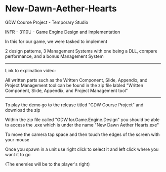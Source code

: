 # New-Dawn-Aether-Hearts


GDW Course Project - Temporary Studio

INFR - 3110U - Game Engine Design and Implementation

In this for our game, we were tasked to implement 

2 design patterns, 3 Management Systems with one being a DLL, compare performance, and a bonus Management System

------------------------------------------------------------------------------------

Link to explination video: 

All written parts such as the Written Component, Slide, Appendix, and Project Management tool can be found in the zip file labled "Written Component, Slide, Appendix, and Project Management tool"

------------------------------------------------------------------------------------

To play the demo go to the release titled "GDW Course Project" and download the zip 

Within the zip file called "GDW.for.Game.Engine.Design" you should be able to access the .exe which is under the name "New Dawn Aether Hearts.exe"

To move the camera tap space and then touch the edges of the screen with your mouse

Once you spawn in a unit use right click to select it and left click where you want it to go

(The enemies will be to the player's right)
